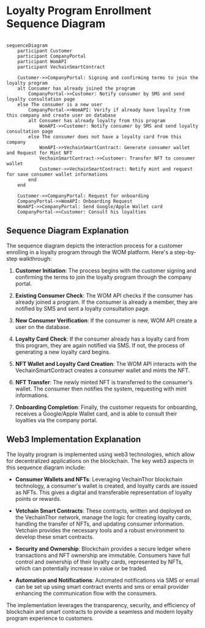# Loyalty Program Enrollment Sequence Diagram

```mermaid

sequenceDiagram
    participant Customer
    participant CompanyPortal
    participant WomAPI
    participant VechainSmartContract

    Customer->>CompanyPortal: Signing and confirming terms to join the loyalty program
    alt Consumer has already joined the program
        CompanyPortal->>Customer: Notify consumer by SMS and send loyalty consultation page
    else The consumer is a new user
        CompanyPortal->>WomAPI: Verify if already have loyalty from this company and create user on database
        alt Consumer has already loyalty from this program
            WomAPI->>Customer: Notify consumer by SMS and send loyalty consultation page
        else The consumer does not have a loyalty card from this company
            WomAPI->>VechainSmartContract: Generate consumer wallet and Request for Mint NFT
            VechainSmartContract->>Customer: Transfer NFT to consumer wallet
            Customer->>VechainSmartContract: Notify mint and request for save consumer wallet informations
        end
    end

    Customer->>CompanyPortal: Request for onboarding
    CompanyPortal->>WomAPI: Onboarding Request
    WomAPI->>CompanyPortal: Send Google/Apple Wallet card
    CompanyPortal->>Customer: Consult his loyalties

```

## Sequence Diagram Explanation

The sequence diagram depicts the interaction process for a customer enrolling in a loyalty program through the WOM platform. Here's a step-by-step walkthrough:

1. **Customer Initiation**: The process begins with the customer signing and confirming the terms to join the loyalty program through the company portal.
2. **Existing Consumer Check**: The WOM API checks if the consumer has already joined a program. If the consumer is already a member, they are notified by SMS and sent a loyalty consultation page.

3. **New Consumer Verification**: If the consumer is new, WOM API create a user on the database.

4. **Loyalty Card Check**: If the consumer already has a loyalty card from this program, they are again notified via SMS. If not, the process of generating a new loyalty card begins.

5. **NFT Wallet and Loyalty Card Creation**: The WOM API interacts with the VechainSmartContract creates a consumer wallet and mints the NFT.

6. **NFT Transfer**: The newly minted NFT is transferred to the consumer's wallet. The consumer then notifies the system, requesting with mint informations.

7. **Onboarding Completion**: Finally, the customer requests for onboarding, receives a Google/Apple Wallet card, and is able to consult their loyalties via the company portal.

## Web3 Implementation Explanation

The loyalty program is implemented using web3 technologies, which allow for decentralized applications on the blockchain. The key web3 aspects in this sequence diagram include:

- **Consumer Wallets and NFTs**: Leveraging VechainThor blockchain technology, a consumer's wallet is created, and loyalty cards are issued as NFTs. This gives a digital and transferable representation of loyalty points or rewards.

- **Vetchain Smart Contracts**: These contracts, written and deployed on the VechainThor network, manage the logic for creating loyalty cards, handling the transfer of NFTs, and updating consumer information. Vetchain provides the necessary tools and a robust environment to develop these smart contracts.

- **Security and Ownership**: Blockchain provides a secure ledger where transactions and NFT ownership are immutable. Consumers have full control and ownership of their loyalty cards, represented by NFTs, which can potentially increase in value or be traded.

- **Automation and Notifications**: Automated notifications via SMS or email can be set up using smart contract events and sms or email provider enhancing the communication flow with the consumers.

The implementation leverages the transparency, security, and efficiency of blockchain and smart contracts to provide a seamless and modern loyalty program experience to customers.
